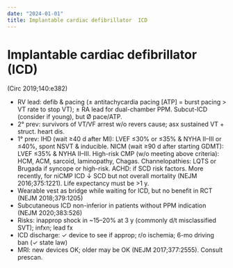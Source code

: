 ```yaml
---
date: "2024-01-01"
title: Implantable cardiac defibrillator  ICD 
---
```


# Implantable cardiac defibrillator (ICD)

 (Circ 2019;140:e382)
* RV lead: defib & pacing (± antitachycardia pacing [ATP] = burst pacing > VT rate to stop VT); ± RA lead for dual-chamber PPM. Subcut-ICD (consider if young), but Ø pace/ATP.
* 2° prev: survivors of VT/VF arrest w/o revers cause; asx sustained VT + struct. heart dis.
* 1° prev: IHD (wait ≥40 d after MI): LVEF ≤30% or ≤35% & NYHA II–III or ≤40%, spont NSVT & inducible. NICM (wait ≥90 d after starting GDMT): LVEF ≤35% & NYHA II–III. High-risk CMP (w/o meeting above criteria): HCM, ACM, sarcoid, laminopathy, Chagas. Channelopathies: LQTS or Brugada if syncope or high-risk. ACHD: if SCD risk factors.
More recently, for niCMP ICD ↓ SCD but not overall mortality (NEJM 2016;375:1221).
Life expectancy must be >1 y.
* Wearable vest as bridge while waiting for ICD, but no benefit in RCT (NEJM 2018;379:1205)
* Subcutaneous ICD non-inferior in patients without PPM indication (NEJM 2020;383:526)
* Risks: inapprop shock in ~15–20% at 3 y (commonly d/t misclassified SVT); infxn; lead fx
* ICD discharge: ✓ device to see if approp; r/o ischemia; 6-mo driving ban (✓ state law)
* MRI: new devices OK; older may be OK (NEJM 2017;377:2555). Consult prescan.
